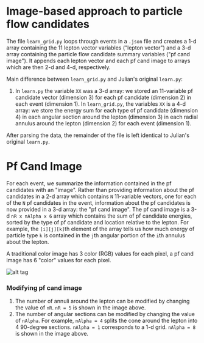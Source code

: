 # Image-based approach to particle flow candidates

The file `learn_grid.py` loops through events in a `.json` file and creates a 1-d array containing the 11 lepton vector variables ("lepton vector") and a 3-d array containing the particle flow candidate summary variables ("pf cand image"). It appends each lepton vector and each pf cand image to arrays which are then 2-d and 4-d, respectively.

Main difference between `learn_grid.py` and Julian's original `learn.py`:
1. In `learn.py` the variable `XX` was a 3-d array: we stored an 11-variable pf candidate vector (dimension 3) for each pf candidate (dimension 2) in each event (dimension 1). In `learn_grid.py`, the variables `XX` is a 4-d array: we store the energy sum for each type of pf candidate (dimension 4) in each angular section around the lepton (dimension 3) in each radial annulus around the lepton (dimension 2) for each event (dimension 1).  

After parsing the data, the remainder of the file is left identical to Julian's original `learn.py`.

# Pf Cand Image
For each event, we summarize the information contained in the pf candidates with an "image". Rather than providing information about the pf candidates in a 2-d array which contains `N` 11-variable vectors, one for each of the `N` pf candidates in the event, information about the pf candidates is now provided in a 3-d array: the "pf cand image". The pf cand image is a 3-d `nR x nAlpha x 6` array which contains the sum of pf candidate energies, sorted by the type of pf candidate and location relative to the lepton. For example, the `[i][j][k]`th element of the array tells us how much energy of particle type `k` is contained in the `j`th angular portion of the `i`th annulus about the lepton.

A traditional color image has 3 color (RGB) values for each pixel, a pf cand image has 6 "color" values for each pixel.

![alt tag](http://uaf-10.t2.ucsd.edu/~sjmay/MLP/pfCandImage.png)

### Modifying pf cand image
1. The number of annuli around the lepton can be modified by changing the value of `nR`. `nR = 5` is shown in the image above.
2. The number of angular sections can be modified by changing the value of `nAlpha`. For example, `nAlpha = 4` splits the cone around the lepton into 4 90-degree sections. `nAlpha = 1` corresponds to a 1-d grid. `nAlpha = 8` is shown in the image above. 
